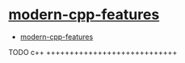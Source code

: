 # [modern-cpp-features](https://github.com/AnthonyCalandra/modern-cpp-features)

- [modern-cpp-features](#modern-cpp-features)























TODO c++ ++++++++++++++++++++++++++++
